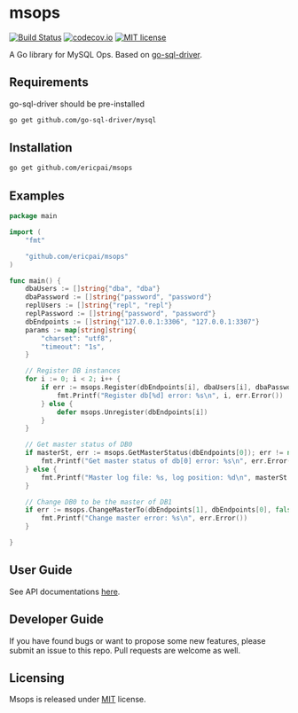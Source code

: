 # msops
[![Build Status](https://travis-ci.org/ericpai/msops.svg?branch=master)](https://travis-ci.org/ericpai/msops) [![codecov.io](https://codecov.io/github/ericpai/msops/coverage.svg?branch=master)](https://codecov.io/github/ericpai/msops?branch=master)
[![MIT license](https://img.shields.io/github/license/mashape/apistatus.svg)](https://opensource.org/licenses/MIT)

A Go library for MySQL Ops. Based on [go-sql-driver](https://github.com/go-sql-driver/mysql).

## Requirements
go-sql-driver should be pre-installed
```bash
go get github.com/go-sql-driver/mysql
```

## Installation
```bash
go get github.com/ericpai/msops
```

## Examples

```go
package main

import (
	"fmt"

	"github.com/ericpai/msops"
)

func main() {
	dbaUsers := []string{"dba", "dba"}
	dbaPassword := []string{"password", "password"}
	replUsers := []string{"repl", "repl"}
	replPassword := []string{"password", "password"}
	dbEndpoints := []string{"127.0.0.1:3306", "127.0.0.1:3307"}
	params := map[string]string{
		"charset": "utf8",
		"timeout": "1s",
	}

	// Register DB instances
	for i := 0; i < 2; i++ {
		if err := msops.Register(dbEndpoints[i], dbaUsers[i], dbaPassword[i], replUsers[i], replPassword[i], params); err != nil {
			fmt.Printf("Register db[%d] error: %s\n", i, err.Error())
		} else {
			defer msops.Unregister(dbEndpoints[i])
		}
	}

	// Get master status of DB0
	if masterSt, err := msops.GetMasterStatus(dbEndpoints[0]); err != nil {
		fmt.Printf("Get master status of db[0] error: %s\n", err.Error())
	} else {
		fmt.Printf("Master log file: %s, log position: %d\n", masterSt.File, masterSt.Position)
	}

	// Change DB0 to be the master of DB1
	if err := msops.ChangeMasterTo(dbEndpoints[1], dbEndpoints[0], false); err != nil {
		fmt.Printf("Change master error: %s\n", err.Error())
	}

}
```


## User Guide
See API documentations [here](https://godoc.org/github.com/ericpai/msops).

## Developer Guide

If you have found bugs or want to propose some new features, please submit an issue to this repo. Pull requests are welcome as well.

## Licensing
Msops is released under [MIT](https://github.com/ericpai/msops/blob/master/LICENSE) license.
